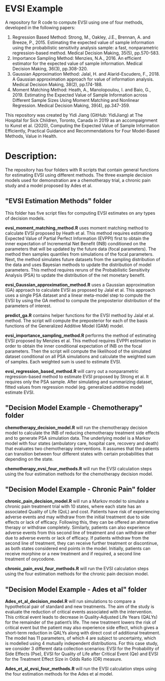 # EVSI Example
A repository for R code to compute EVSI using one of four methods, developed in the following papers:
1) Regression Based Method: Strong, M., Oakley, J.E., Brennan, A. and Breeze, P., 2015. Estimating the expected value of sample information using the probabilistic sensitivity analysis sample: a fast, nonparametric regression-based method. Medical Decision Making, 35(5), pp.570-583.
2) Importance Sampling Method: Menzies, N.A., 2016. An efficient estimator for the expected value of sample information. Medical Decision Making, 36(3), pp.308-320.
3) Gaussian Approximation Method: Jalal, H. and Alarid-Escudero, F., 2018. A Gaussian approximation approach for value of information analysis. Medical Decision Making, 38(2), pp.174-188.
4) Moment Matching Method: Heath, A., Manolopoulou, I. and Baio, G., 2019. Estimating the Expected Value of Sample Information across Different Sample Sizes Using Moment Matching and Nonlinear Regression. Medical Decision Making, 39(4), pp.347-359.

This repository was created by Yidi Jiang (GitHub: YidiJiang) at The Hospital for Sick Children, Toronto, Canada in 2019 as an accompaignment to Kunst et al. (2020), Computing the Expected Value of Sample Information Efficiently, Practical Guidance and Recommendations for Four Model-Based Methods, Value in Health.


# Description:
The repository has four folders with R scripts that contain general functions for estimating EVSI using different methods. The three example decision models used for demonstration are a chemotherapy trial, a chronic pain study and a model proposed by Ades et al.

## "EVSI Estimation Methods" folder

This folder has five script files for computing EVSI estimates on any types of decision models.

**evsi_moment_matching_method.R** uses moment matching method to calculate EVSI proposed by Heath et al. This method requires estimating Expected Value of Partial Perfect Information (EVPPI) first to obtain the inner expectation of Incremental Net Benefit (INB) conditioned on the parameters that will be updated by the future data (focal parameters). The method then samples quantiles from simulations of the focal parameters. Next, the method simulates future datasets from the sampling distribution of the data and uses Bayesian methods to update the distribution of model parameters. This method requires reruns of the Probabilistic Sensitivity Analysis (PSA) to update the distribution of the net monetary benefit.

**evsi_Gaussian_approximation_method.R** uses a Gaussian approximation (GA) approach to calculate EVSI as proposed by Jalal et al. This approach uses a single PSA dataset and a linear meta-model step to compute the EVSI by using the GA method to compute the preposterior distribution of the parameters of interest.

**predict_ga.R** contains helper functions for the EVSI method by Jalal et al. method. The script will compute the preposterior for each of the basis functions of the Generalized Additive Model (GAM) model.

**evsi_importance_sampling_method.R** performs the method of estimating EVSI proposed by Menzies et al. This method requires EVPPI estimation in order to obtain the inner conditional expectation of INB on the focal parameters. Then the script will compute the likelihood of the simulated dataset conditional on all PSA simulations and calculate the weighted sum of samples. Each weighted sum is used to estimate EVSI.

**evsi_regression_based_method.R** will carry out a nonparametric regression-based method to estimate EVSI proposed by Strong et al. It requires only the PSA sample. After simulating and summarizing dataset, fitted values from regression model (eg. generalized additive model) estimate EVSI.

## "Decision Model Example - Chemotherapy" folder

**chemotherapy_decision_model.R** will run the chemotherapy decision model to calculate the INB of reducing chemotherapy treatment side effects and to generate PSA simulation data. The underlying model is a Markov model with four states (ambulatory care, hospital care, recovery and death) that evaluates two chemotherapy interventions. It assumes that the patients can transition between four different states with certain probabilities that depending on the state.

**chemotherapy_evsi_four_methods.R** will run the EVSI calculation steps using the four estimation methods for the chemotherapy decision model.

## "Decision Model Example - Chronic Pain" folder

**chronic_pain_decision_model.R** will run a Markov model to simulate a chronic pain treatment trial with 10 states, where each state has an associated Quality of Life (QoL) and cost. Patients have risk of experiencing adverse events and may withdraw from the initial treatment due to side effects or lack of efficacy. Following this, they can be offered an alternative therapy or withdraw completely. Similarly, patients can also experience adverse events from this second line of treatment and can withdraw either due to adverse events or lack of efficacy. If patients withdraw from the second line of treatment, they can receive further treatment or discontinue, as both states considered end points in the model. Initially, patients can receive morphine or a new treatment and if required, a second line treatment of oxycodone.

**chronic_pain_evsi_four_methods.R** will run the EVSI calculation steps using the four estimation methods for the chronic pain decision model.

## "Decision Model Example - Ades et al" folder

**Ades_et_al_decision_model.R** will run simulations to compare a hypothetical pair of standard and new treatments. The aim of the study is evaluate the reduction of critical events associated with the intervention. This critical event leads to decrease in Quality-Adjusted Life Years (QALYs) for the remainder of the patient’s life. The new treatment lowers the risk of critical event but the patient may also experience side effect, which gives a short-term reduction in QALYs along with direct cost of additional treatment. The model has 11 parameters, of which 4 are subject to uncertainty, which is modelled using 4 mutually independent distributions. For this case study, we consider 3 different data collection scenarios: EVSI for the Probability of Side Effects (Pse), EVSI for Quality of Life after Critical Event (Qe) and EVSI for the Treatment Effect Size in Odds Ratio (OR) measure.

**Ades_et_al_evsi_four_methods.R** will run the EVSI calculation steps using the four estimation methods for the Ades et al model.
